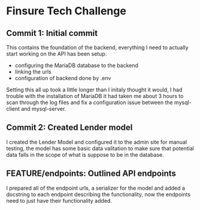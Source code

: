 # Finsure Tech Challenge

## Commit 1: Initial commit

This contains the foundation of the backend, everything I need to actually start working on the API has been setup.

- configuring the MariaDB database to the backend
- linking the urls
- configuration of backend done by .env

Setting this all up took a little longer than I initaly thought it would, I had trouble with the installation of MariaDB it had taken me about 3 hours to scan through the log files and fix a configuration issue between the mysql-client and mysql-server.

## Commit 2: Created Lender model

I created the Lender Model and configured it to the admin site for manual testing, the model has some basic data valitation to make sure that potential data falls in the scope of what is suppose to be in the database.

## FEATURE/endpoints: Outlined API endpoints

I prepared all of the endpoint urls, a serializer for the model and added a docstring to each endpoint describing the functionality, now the endpoints need to just have their functionality added.
